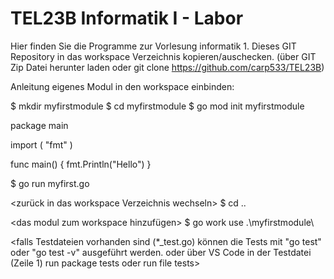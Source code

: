 # TEL23B Informatik I - Labor 

Hier finden Sie die Programme zur Vorlesung informatik 1. Dieses GIT Repository in das workspace Verzeichnis kopieren/auschecken.
(über GIT Zip Datei herunter laden oder git clone https://github.com/carp533/TEL23B)

Anleitung eigenes Modul in den workspace einbinden:

<in workspace Verzeichnis wechseln>
$ mkdir myfirstmodule
$ cd myfirstmodule
$ go mod init myfirstmodule

<eine go Datei erzeugen myfirst.go>

package main

import (
    "fmt"
)

func main() {
    fmt.Println("Hello")
}

<datei starten>
$ go run myfirst.go

<zurück in das workspace Verzeichnis wechseln>
$ cd ..

<das modul zum workspace hinzufügen>
$ go work use .\myfirstmodule\

<falls Testdateien vorhanden sind (*_test.go) können die Tests mit "go test" oder "go test -v" ausgeführt werden. oder über VS Code in der Testdatei (Zeile 1) run package tests oder run file tests>
